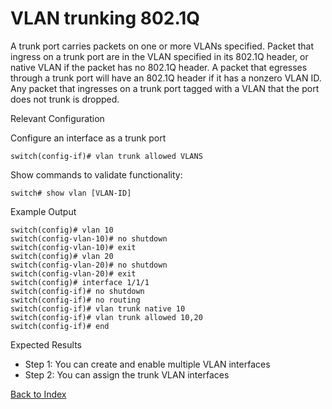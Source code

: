 # VLAN trunking 802.1Q 

A trunk port carries packets on one or more VLANs specified. Packet that ingress on a trunk port are in the VLAN specified in its 802.1Q header, or native VLAN if the packet has no 802.1Q header. A packet that egresses through a trunk port will have an 802.1Q header if it has a nonzero VLAN ID. Any packet that ingresses on a trunk port tagged with a VLAN that the port does not trunk is dropped. 

Relevant Configuration 

Configure an interface as a trunk port 

```
switch(config-if)# vlan trunk allowed VLANS
```

Show commands to validate functionality:  

```
switch# show vlan [VLAN-ID]
```

Example Output 

```
switch(config)# vlan 10
switch(config-vlan-10)# no shutdown
switch(config-vlan-10)# exit
switch(config)# vlan 20
switch(config-vlan-20)# no shutdown
switch(config-vlan-20)# exit
switch(config)# interface 1/1/1
switch(config-if)# no shutdown
switch(config-if)# no routing
switch(config-if)# vlan trunk native 10
switch(config-if)# vlan trunk allowed 10,20
switch(config-if)# end
```

Expected Results 

* Step 1: You can create and enable multiple VLAN interfaces 
* Step 2: You can assign the trunk VLAN interfaces


[Back to Index](./index.md)